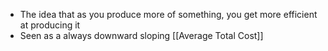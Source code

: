 - The idea that as you produce more of something, you get more efficient at producing it
- Seen as a always downward sloping [[Average Total Cost]]